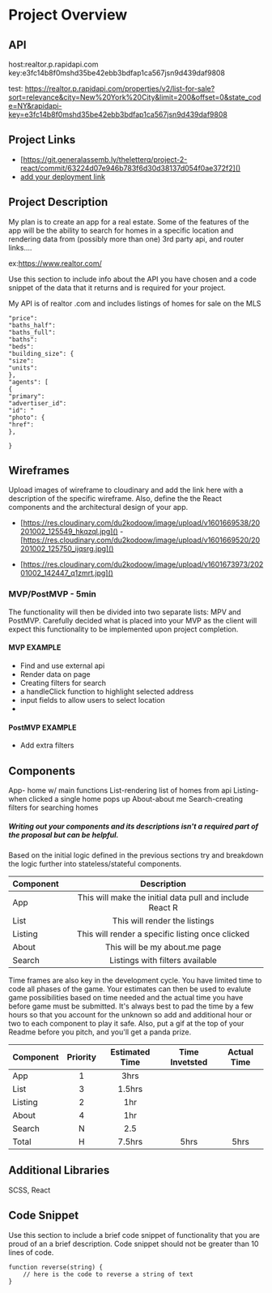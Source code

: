 # Project Overview

## API

host:realtor.p.rapidapi.com
key:e3fc14b8f0mshd35be42ebb3bdfap1ca567jsn9d439daf9808

test: https://realtor.p.rapidapi.com/properties/v2/list-for-sale?sort=relevance&city=New%20York%20City&limit=200&offset=0&state_code=NY&rapidapi-key=e3fc14b8f0mshd35be42ebb3bdfap1ca567jsn9d439daf9808

## Project Links

- [https://git.generalassemb.ly/theletterq/project-2-react/commit/63224d07e946b783f6d30d38137d054f0ae372f2]()
- [add your deployment link]()

## Project Description

My plan is to create an app for a real estate. Some of the features of the app will be the ability to search for homes in a specific location and rendering data from (possibly more than one) 3rd party api, and router links....

ex:https://www.realtor.com/


Use this section to include info about the API you have chosen and a code snippet of the data that it returns and is required for your project. 

My API is of realtor .com and includes listings of homes for sale on the MLS
```
"price": 
"baths_half":
"baths_full": 
"baths": 
"beds": 
"building_size": {
"size": 
"units": 
},
"agents": [
{
"primary": 
"advertiser_id": 
"id": "
"photo": {
"href":
},

}
```


## Wireframes

Upload images of wireframe to cloudinary and add the link here with a description of the specific wireframe. Also, define the the React components and the architectural design of your app.

- [https://res.cloudinary.com/du2kodoow/image/upload/v1601669538/20201002_125549_hkqzql.jpg]()
-[https://res.cloudinary.com/du2kodoow/image/upload/v1601669520/20201002_125750_ijqsrg.jpg]()


- [https://res.cloudinary.com/du2kodoow/image/upload/v1601673973/20201002_142447_q1zmrt.jpg]()


### MVP/PostMVP - 5min

The functionality will then be divided into two separate lists: MPV and PostMVP.  Carefully decided what is placed into your MVP as the client will expect this functionality to be implemented upon project completion.  

#### MVP EXAMPLE
- Find and use external api 
- Render data on page 
- Creating filters for search
- a handleClick function to highlight selected address
- input fields to allow users to select location
- 
#### PostMVP EXAMPLE

- Add extra filters 

## Components
App- home w/ main functions
List-rendering list of homes from api
Listing- when clicked a single  home pops up
About-about me
Search-creating filters for searching homes
##### Writing out your components and its descriptions isn't a required part of the proposal but can be helpful.

Based on the initial logic defined in the previous sections try and breakdown the logic further into stateless/stateful components. 

| Component | Description | 
| --- | :---: |  
| App | This will make the initial data pull and include React R| 
| List| This will render the listings  | 
| Listing| This will render a specific listing once clicked|
|About| This will be my about.me page| stateless
|Search| Listings with filters available 


Time frames are also key in the development cycle.  You have limited time to code all phases of the game.  Your estimates can then be used to evalute game possibilities based on time needed and the actual time you have before game must be submitted. It's always best to pad the time by a few hours so that you account for the unknown so add and additional hour or two to each component to play it safe. Also, put a gif at the top of your Readme before you pitch, and you'll get a panda prize.

| Component | Priority | Estimated Time | Time Invetsted | Actual Time |
| --- | :---: |  :---: | :---: | :---: |
| App| 1 | 3hrs|  | |
| List | 3 | 1.5hrs|  |  |
|Listing|2|1hr|
|About|4|1hr|
|Search|N|2.5
| Total | H | 7.5hrs| 5hrs | 5hrs |

## Additional Libraries
 SCSS, React

## Code Snippet

Use this section to include a brief code snippet of functionality that you are proud of an a brief description.  Code snippet should not be greater than 10 lines of code. 

```
function reverse(string) {
	// here is the code to reverse a string of text
}
```
